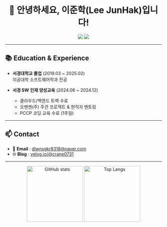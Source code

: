 <h1 align="center">👋 안녕하세요, 이준학(Lee JunHak)입니다!</h1>

<p align="center">
  <a href="mailto:dlwnsgkr8318@naver.com"><img src="https://img.shields.io/badge/Email-dlwnsgkr8318%40naver.com-blue?logo=gmail&logoColor=white"/></a>
  <a href="https://velog.io/@crane0731/posts"><img src="https://img.shields.io/badge/Blog-Velog-green?logo=velog&logoColor=white"/></a>
</p>

---


## 📚 Education & Experience
- **서경대학교 졸업** (2019.03 ~ 2025.02)  
  이공대학 소프트웨어학과 전공  

- **서경 SW 인재 양성교육** (2024.06 ~ 2024.12)  
  - 클라우드/백엔드 트랙 수료  
  - 오벤젠(주) 주관 프로젝트 & 현직자 멘토링  
  - PCCP 코딩 교육 수료 (1주일)

---

## 📫 Contact
- 📧 **Email** : dlwnsgkr8318@naver.com  
- 🌐 **Blog** : [velog.io/@crane0731](https://velog.io/@crane0731/posts)  
---

<p align="center">
  <img src="https://github-readme-stats.vercel.app/api?username=crane0731&show_icons=true&theme=tokyonight" alt="GitHub stats"  height="180px"/>
  <img src="https://github-readme-stats.vercel.app/api/top-langs/?username=crane0731&layout=compact&theme=tokyonight" alt="Top Langs"  height="180px"/>
</p>

